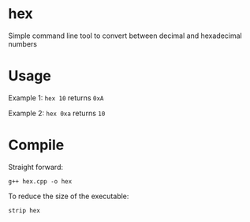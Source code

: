 # hex

Simple command line tool to convert between decimal and hexadecimal numbers

# Usage

Example 1: `hex 10` returns `0xA`

Example 2: `hex 0xa` returns `10`

# Compile
Straight forward:

    g++ hex.cpp -o hex

To reduce the size of the executable:

    strip hex
